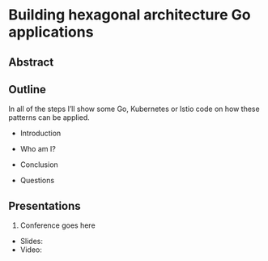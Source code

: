 # Building hexagonal architecture Go applications

## Abstract


## Outline

In all of the steps I’ll show some Go, Kubernetes or Istio code on how these
patterns can be applied.

* Introduction
* Who am I?

* Conclusion
* Questions

## Presentations

1. Conference goes here
- Slides: 
- Video: 
